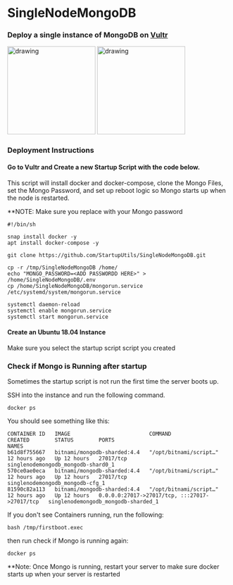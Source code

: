 # SingleNodeMongoDB

### Deploy a single instance of MongoDB on [Vultr](https://my.vultr.com/)

<img src="https://encrypted-tbn0.gstatic.com/images?q=tbn:ANd9GcTZONviYpvlwUX9mo0d1X1aH9k0IUAVTF-DRzZ4qQLleZI9l6qLVOOF9SfskTzN8JnA0g&usqp=CAU" alt="drawing" width="200"/> <img src="https://webassets.mongodb.com/_com_assets/cms/mongodb_logo1-76twgcu2dm.png" alt="drawing" width="200"/>

### Deployment Instructions
#### Go to Vultr and Create a new Startup Script with the code below.
This script will install docker and docker-compose, clone the Mongo Files, set the Mongo Password, and set up reboot logic so Mongo starts up when the node is restarted. 

**NOTE: Make sure you replace <ADD PASSWORDD HERE> with your Mongo password
```
#!/bin/sh

snap install docker -y
apt install docker-compose -y

git clone https://github.com/StartupUtils/SingleNodeMongoDB.git

cp -r /tmp/SingleNodeMongoDB /home/
echo "MONGO_PASSWORD=<ADD PASSWORDD HERE>" > /home/SingleNodeMongoDB/.env
cp /home/SingleNodeMongoDB/mongorun.service /etc/systemd/system/mongorun.service

systemctl daemon-reload
systemctl enable mongorun.service
systemctl start mongorun.service
```

#### Create an Ubuntu 18.04 Instance
Make sure you select the startup script script you created
  
### Check if Mongo is Running after startup
Sometimes the startup script is not run the first time the server boots up.

SSH into the instance and run the following command.
```
docker ps
```
You should see something like this:
```
CONTAINER ID   IMAGE                         COMMAND                  CREATED        STATUS        PORTS                                           NAMES
b61d8f755667   bitnami/mongodb-sharded:4.4   "/opt/bitnami/script…"   12 hours ago   Up 12 hours   27017/tcp                                       singlenodemongodb_mongodb-shard0_1
570ce0ae0eca   bitnami/mongodb-sharded:4.4   "/opt/bitnami/script…"   12 hours ago   Up 12 hours   27017/tcp                                       singlenodemongodb_mongodb-cfg_1
81590c82a113   bitnami/mongodb-sharded:4.4   "/opt/bitnami/script…"   12 hours ago   Up 12 hours   0.0.0.0:27017->27017/tcp, :::27017->27017/tcp   singlenodemongodb_mongodb-sharded_1

```
If you don't see Containers running, run the following:
```
bash /tmp/firstboot.exec  
```
then run check if Mongo is running again:
```
docker ps 
```
  
**Note: Once Mongo is running, restart your server to make sure docker starts up when your server is restarted
